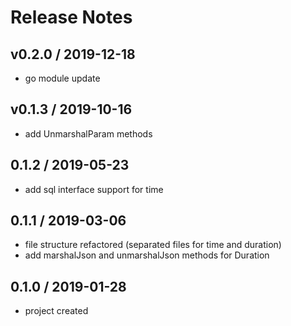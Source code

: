 # Release Notes

## v0.2.0 / 2019-12-18                                                                                                                                                                          
- go module update

## v0.1.3 / 2019-10-16
- add UnmarshalParam methods

## 0.1.2 / 2019-05-23
- add sql interface support for time

## 0.1.1 / 2019-03-06
- file structure refactored (separated files for time and duration)
- add marshalJson and unmarshalJson methods for Duration

## 0.1.0 / 2019-01-28
- project created
